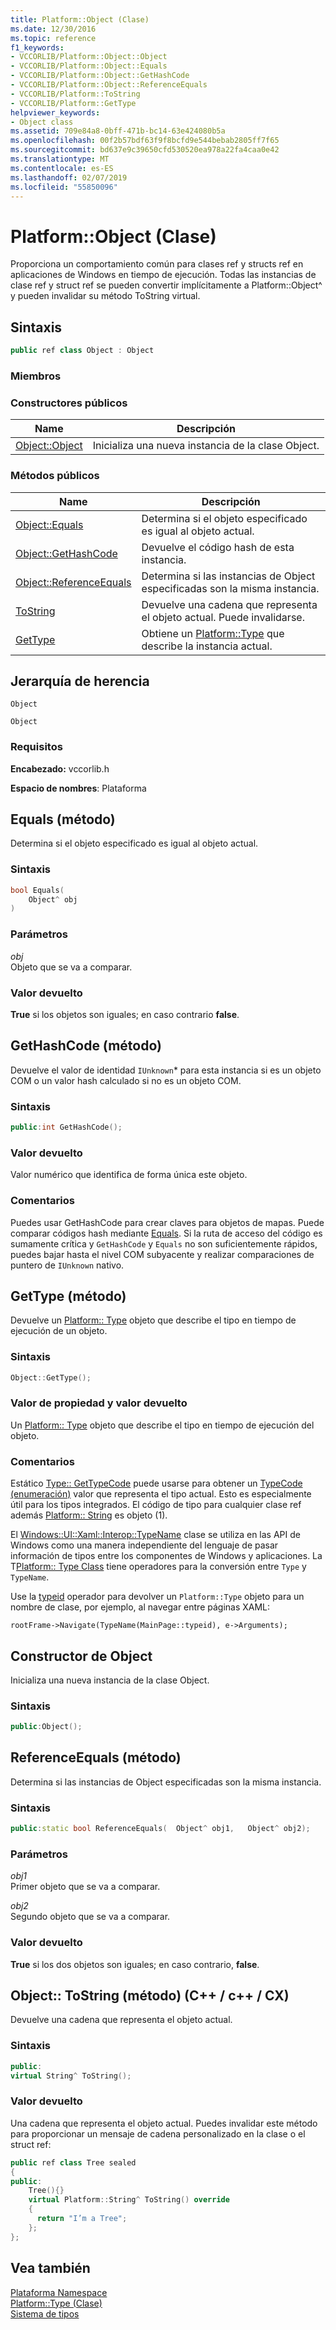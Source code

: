 ```yaml
---
title: Platform::Object (Clase)
ms.date: 12/30/2016
ms.topic: reference
f1_keywords:
- VCCORLIB/Platform::Object::Object
- VCCORLIB/Platform::Object::Equals
- VCCORLIB/Platform::Object::GetHashCode
- VCCORLIB/Platform::Object::ReferenceEquals
- VCCORLIB/Platform::ToString
- VCCORLIB/Platform::GetType
helpviewer_keywords:
- Object class
ms.assetid: 709e84a8-0bff-471b-bc14-63e424080b5a
ms.openlocfilehash: 00f2b57bdf63f9f8bcfd9e544bebab2805ff7f65
ms.sourcegitcommit: bd637e9c39650cfd530520ea978a22fa4caa0e42
ms.translationtype: MT
ms.contentlocale: es-ES
ms.lasthandoff: 02/07/2019
ms.locfileid: "55850096"
---
```

# <a name="platformobject-class"></a>Platform::Object (Clase)

Proporciona un comportamiento común para clases ref y structs ref en aplicaciones de Windows en tiempo de ejecución. Todas las instancias de clase ref y struct ref se pueden convertir implícitamente a Platform::Object^ y pueden invalidar su método ToString virtual.

## <a name="syntax"></a>Sintaxis

```cpp
public ref class Object : Object
```

### <a name="members"></a>Miembros

### <a name="public-constructors"></a>Constructores públicos

|Name|Descripción|
|----------|-----------------|
|[Object::Object](#ctor)|Inicializa una nueva instancia de la clase Object.|

### <a name="public-methods"></a>Métodos públicos

|Name|Descripción|
|----------|-----------------|
|[Object::Equals](#equals)|Determina si el objeto especificado es igual al objeto actual.|
|[Object::GetHashCode](#gethashcode)|Devuelve el código hash de esta instancia.|
|[Object::ReferenceEquals](#referenceequals)|Determina si las instancias de Object especificadas son la misma instancia.|
|[ToString](#tostring)|Devuelve una cadena que representa el objeto actual. Puede invalidarse.|
|[GetType](#gettype)|Obtiene un [Platform::Type](../cppcx/platform-type-class.md) que describe la instancia actual.|

## <a name="inheritance-hierarchy"></a>Jerarquía de herencia

`Object`

`Object`

### <a name="requirements"></a>Requisitos

**Encabezado:** vccorlib.h

**Espacio de nombres**: Plataforma

## <a name="equals"></a> Equals (método)

Determina si el objeto especificado es igual al objeto actual.

### <a name="syntax"></a>Sintaxis

```cpp
bool Equals(
    Object^ obj
)
```

### <a name="parameters"></a>Parámetros

*obj*<br/>
Objeto que se va a comparar.

### <a name="return-value"></a>Valor devuelto

**True** si los objetos son iguales; en caso contrario **false**.

## <a name="gethashcode"></a>  GetHashCode (método)

Devuelve el valor de identidad `IUnknown`* para esta instancia si es un objeto COM o un valor hash calculado si no es un objeto COM.

### <a name="syntax"></a>Sintaxis

```cpp
public:int GetHashCode();
```

### <a name="return-value"></a>Valor devuelto

Valor numérico que identifica de forma única este objeto.

### <a name="remarks"></a>Comentarios

Puedes usar GetHashCode para crear claves para objetos de mapas. Puede comparar códigos hash mediante [Equals](#equals). Si la ruta de acceso del código es sumamente crítica y `GetHashCode` y `Equals` no son suficientemente rápidos, puedes bajar hasta el nivel COM subyacente y realizar comparaciones de puntero de `IUnknown` nativo.

## <a name="gettype"></a>  GetType (método)

Devuelve un [Platform:: Type](../cppcx/platform-type-class.md) objeto que describe el tipo en tiempo de ejecución de un objeto.

### <a name="syntax"></a>Sintaxis

```cpp
Object::GetType();
```

### <a name="property-valuereturn-value"></a>Valor de propiedad y valor devuelto

Un [Platform:: Type](../cppcx/platform-type-class.md) objeto que describe el tipo en tiempo de ejecución del objeto.

### <a name="remarks"></a>Comentarios

Estático [Type:: GetTypeCode](../cppcx/platform-type-class.md#gettypecode) puede usarse para obtener un [TypeCode (enumeración)](../cppcx/platform-typecode-enumeration.md) valor que representa el tipo actual. Esto es especialmente útil para los tipos integrados. El código de tipo para cualquier clase ref además [Platform:: String](../cppcx/platform-string-class.md) es objeto (1).

El [Windows::UI::Xaml::Interop::TypeName](https://msdn.microsoft.com/library/windows/apps/windows.ui.xaml.interop.typename.aspx) clase se utiliza en las API de Windows como una manera independiente del lenguaje de pasar información de tipos entre los componentes de Windows y aplicaciones. La T[Platform:: Type Class](../cppcx/platform-type-class.md) tiene operadores para la conversión entre `Type` y `TypeName`.

Use la [typeid](../windows/typeid-cpp-component-extensions.md) operador para devolver un `Platform::Type` objeto para un nombre de clase, por ejemplo, al navegar entre páginas XAML:

```
rootFrame->Navigate(TypeName(MainPage::typeid), e->Arguments);
```

## <a name="ctor"></a>  Constructor de Object

Inicializa una nueva instancia de la clase Object.

### <a name="syntax"></a>Sintaxis

```cpp
public:Object();
```

## <a name="referenceequals"></a>  ReferenceEquals (método)

Determina si las instancias de Object especificadas son la misma instancia.

### <a name="syntax"></a>Sintaxis

```cpp
public:static bool ReferenceEquals(  Object^ obj1,   Object^ obj2);
```

### <a name="parameters"></a>Parámetros

*obj1*<br/>
Primer objeto que se va a comparar.

*obj2*<br/>
Segundo objeto que se va a comparar.

### <a name="return-value"></a>Valor devuelto

**True** si los dos objetos son iguales; en caso contrario, **false**.

## <a name="tostring"></a>  Object:: ToString (método) (C++ / c++ / CX)

Devuelve una cadena que representa el objeto actual.

### <a name="syntax"></a>Sintaxis

```cpp
public:
virtual String^ ToString();
```

### <a name="return-value"></a>Valor devuelto

Una cadena que representa el objeto actual. Puedes invalidar este método para proporcionar un mensaje de cadena personalizado en la clase o el struct ref:

```cpp
public ref class Tree sealed
{
public:
    Tree(){}
    virtual Platform::String^ ToString() override
    {
      return "I’m a Tree";
    };
};
```

## <a name="see-also"></a>Vea también

[Plataforma Namespace](platform-namespace-c-cx.md)<br/>
[Platform::Type (Clase)](platform-type-class.md)<br/>
[Sistema de tipos](type-system-c-cx.md)

